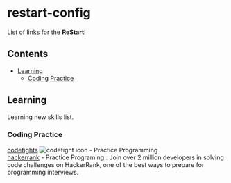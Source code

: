 # restart-config

List of links for the **ReStart**!

## Contents

* [Learning](#learning)  
  * [Coding Practice](#coding-practice)  


## Learning

Learning new skills list.

### Coding Practice

 [codefights](https://codefights.com) ![codefight icon](https://codefights.com/img/favicon-16x16.png) - Practice Programming  
 [hackerrank](https://www.hackerrank.com) - Practice Programing : Join over 2 million developers in solving code challenges on HackerRank, one of the best ways to prepare for programming interviews.
